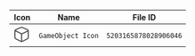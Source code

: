 | Icon | Name | File ID |
| ---  | ---  | ---     |
| ![](GameObject%20Icon.png) | `GameObject Icon` | `5203165878028906046` |
